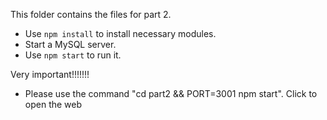 This folder contains the files for part 2.

- Use `npm install` to install necessary modules.
- Start a MySQL server.
- Use `npm start` to run it.

Very important!!!!!!!

- Please use the command "cd part2 && PORT=3001 npm start". Click to open the web
